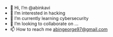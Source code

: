 - 👋 Hi, I’m @abinkavi
- 👀 I’m interested in hacking
- 🌱 I’m currently learning cybersecurity
- 💞️ I’m looking to collaborate on ...
- 📫 How to reach me abingeorge97@gmail.com

<!---
abinkavi/abinkavi is a ✨ special ✨ repository because its `README.md` (this file) appears on your GitHub profile.
You can click the Preview link to take a look at your changes.
--->
